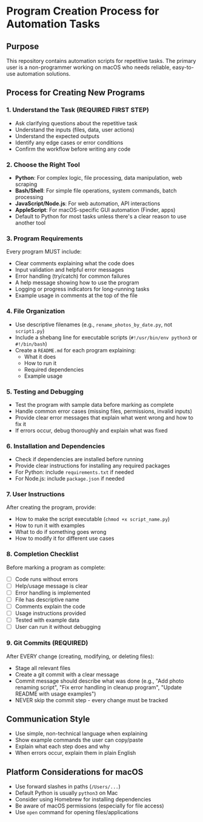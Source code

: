 # Program Creation Process for Automation Tasks

## Purpose
This repository contains automation scripts for repetitive tasks. The primary user is a non-programmer working on macOS who needs reliable, easy-to-use automation solutions.

## Process for Creating New Programs

### 1. **Understand the Task** (REQUIRED FIRST STEP)
- Ask clarifying questions about the repetitive task
- Understand the inputs (files, data, user actions)
- Understand the expected outputs
- Identify any edge cases or error conditions
- Confirm the workflow before writing any code

### 2. **Choose the Right Tool**
- **Python**: For complex logic, file processing, data manipulation, web scraping
- **Bash/Shell**: For simple file operations, system commands, batch processing
- **JavaScript/Node.js**: For web automation, API interactions
- **AppleScript**: For macOS-specific GUI automation (Finder, apps)
- Default to Python for most tasks unless there's a clear reason to use another tool

### 3. **Program Requirements**
Every program MUST include:
- Clear comments explaining what the code does
- Input validation and helpful error messages
- Error handling (try/catch) for common failures
- A help message showing how to use the program
- Logging or progress indicators for long-running tasks
- Example usage in comments at the top of the file

### 4. **File Organization**
- Use descriptive filenames (e.g., `rename_photos_by_date.py`, not `script1.py`)
- Include a shebang line for executable scripts (`#!/usr/bin/env python3` or `#!/bin/bash`)
- Create a `README.md` for each program explaining:
  - What it does
  - How to run it
  - Required dependencies
  - Example usage

### 5. **Testing and Debugging**
- Test the program with sample data before marking as complete
- Handle common error cases (missing files, permissions, invalid inputs)
- Provide clear error messages that explain what went wrong and how to fix it
- If errors occur, debug thoroughly and explain what was fixed

### 6. **Installation and Dependencies**
- Check if dependencies are installed before running
- Provide clear instructions for installing any required packages
- For Python: include `requirements.txt` if needed
- For Node.js: include `package.json` if needed

### 7. **User Instructions**
After creating the program, provide:
- How to make the script executable (`chmod +x script_name.py`)
- How to run it with examples
- What to do if something goes wrong
- How to modify it for different use cases

### 8. **Completion Checklist**
Before marking a program as complete:
- [ ] Code runs without errors
- [ ] Help/usage message is clear
- [ ] Error handling is implemented
- [ ] File has descriptive name
- [ ] Comments explain the code
- [ ] Usage instructions provided
- [ ] Tested with example data
- [ ] User can run it without debugging

### 9. **Git Commits** (REQUIRED)
After EVERY change (creating, modifying, or deleting files):
- Stage all relevant files
- Create a git commit with a clear message
- Commit message should describe what was done (e.g., "Add photo renaming script", "Fix error handling in cleanup program", "Update README with usage examples")
- NEVER skip the commit step - every change must be tracked

## Communication Style
- Use simple, non-technical language when explaining
- Show example commands the user can copy/paste
- Explain what each step does and why
- When errors occur, explain them in plain English

## Platform Considerations for macOS
- Use forward slashes in paths (`/Users/...`)
- Default Python is usually `python3` on Mac
- Consider using Homebrew for installing dependencies
- Be aware of macOS permissions (especially for file access)
- Use `open` command for opening files/applications
